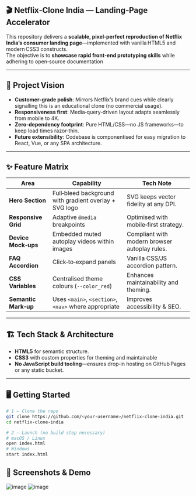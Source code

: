 ## 🎬 Netflix‑Clone India — Landing‑Page Accelerator

This repository delivers a **scalable, pixel‑perfect reproduction of Netflix India’s consumer landing page**—implemented with vanilla HTML5 and modern CSS3 constructs.  
The objective is to **showcase rapid front‑end prototyping skills** while adhering to open‑source documentation

---

## 🚀 Project Vision
- **Customer‑grade polish**: Mirrors Netflix’s brand cues while clearly signalling this is an educational clone (no commercial usage).
- **Responsiveness first**: Media‑query‑driven layout adapts seamlessly from mobile to 4K.
- **Zero‑dependency footprint**: Pure HTML/CSS—no JS frameworks—to keep load times razor‑thin.  
- **Future extensibility**: Codebase is componentised for easy migration to React, Vue, or any SPA architecture.

---

## ✨ Feature Matrix
| Area | Capability | Tech Note |
|------|------------|-----------|
| **Hero Section** | Full‑bleed background with gradient overlay + SVG logo | SVG keeps vector fidelity at any DPI.|
| **Responsive Grid** | Adaptive `@media` breakpoints | Optimised with mobile‑first strategy. |
| **Device Mock‑ups** | Embedded muted autoplay videos within images | Compliant with modern browser autoplay rules. |
| **FAQ Accordion** | Click‑to‑expand panels | Vanilla CSS/JS accordion pattern. |
| **CSS Variables** | Centralised theme colours (`--color_red`) | Enhances maintainability and theming. |
| **Semantic Mark‑up** | Uses `<main>`, `<section>`, `<nav>` where appropriate | Improves accessibility & SEO. |

---

## 🏗 Tech Stack & Architecture
- **HTML5** for semantic structure.
- **CSS3** with custom properties for theming and maintainable
- **No JavaScript build tooling**—ensures drop‑in hosting on GitHub Pages or any static bucket.

---

## 🖥️ Getting Started

```bash
# 1 — Clone the repo
git clone https://github.com/<your‑username>/netflix‑clone‑india.git
cd netflix‑clone‑india

# 2 — Launch (no build step necessary)
# macOS / Linux
open index.html
# Windows
start index.html
```

## 📸 Screenshots & Demo
![image](https://github.com/user-attachments/assets/5ea04a70-7743-43a1-a142-1546510cf154)
![image](https://github.com/user-attachments/assets/ae6e7930-c4dd-4694-855c-1b50d5cec930)
